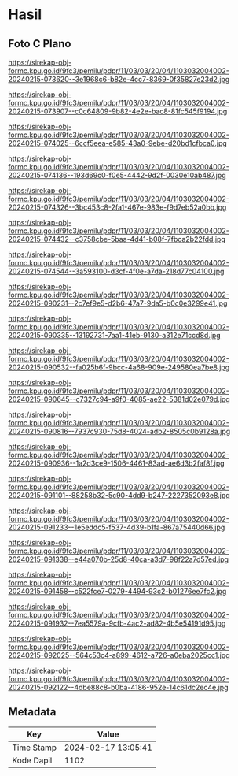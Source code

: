 # Hasil

## Foto C Plano

https://sirekap-obj-formc.kpu.go.id/9fc3/pemilu/pdpr/11/03/03/20/04/1103032004002-20240215-073620--3e1968c6-b82e-4cc7-8369-0f35827e23d2.jpg

https://sirekap-obj-formc.kpu.go.id/9fc3/pemilu/pdpr/11/03/03/20/04/1103032004002-20240215-073907--c0c64809-9b82-4e2e-bac8-81fc545f9194.jpg

https://sirekap-obj-formc.kpu.go.id/9fc3/pemilu/pdpr/11/03/03/20/04/1103032004002-20240215-074025--6ccf5eea-e585-43a0-9ebe-d20bd1cfbca0.jpg

https://sirekap-obj-formc.kpu.go.id/9fc3/pemilu/pdpr/11/03/03/20/04/1103032004002-20240215-074136--193d69c0-f0e5-4442-9d2f-0030e10ab487.jpg

https://sirekap-obj-formc.kpu.go.id/9fc3/pemilu/pdpr/11/03/03/20/04/1103032004002-20240215-074326--3bc453c8-2fa1-467e-983e-f9d7eb52a0bb.jpg

https://sirekap-obj-formc.kpu.go.id/9fc3/pemilu/pdpr/11/03/03/20/04/1103032004002-20240215-074432--c3758cbe-5baa-4d41-b08f-7fbca2b22fdd.jpg

https://sirekap-obj-formc.kpu.go.id/9fc3/pemilu/pdpr/11/03/03/20/04/1103032004002-20240215-074544--3a593100-d3cf-4f0e-a7da-218d77c04100.jpg

https://sirekap-obj-formc.kpu.go.id/9fc3/pemilu/pdpr/11/03/03/20/04/1103032004002-20240215-090231--2c7ef9e5-d2b6-47a7-9da5-b0c0e3299e41.jpg

https://sirekap-obj-formc.kpu.go.id/9fc3/pemilu/pdpr/11/03/03/20/04/1103032004002-20240215-090335--13192731-7aa1-41eb-9130-a312e71ccd8d.jpg

https://sirekap-obj-formc.kpu.go.id/9fc3/pemilu/pdpr/11/03/03/20/04/1103032004002-20240215-090532--fa025b6f-9bcc-4a68-909e-249580ea7be8.jpg

https://sirekap-obj-formc.kpu.go.id/9fc3/pemilu/pdpr/11/03/03/20/04/1103032004002-20240215-090645--c7327c94-a9f0-4085-ae22-5381d02e079d.jpg

https://sirekap-obj-formc.kpu.go.id/9fc3/pemilu/pdpr/11/03/03/20/04/1103032004002-20240215-090816--7937c930-75d8-4024-adb2-8505c0b9128a.jpg

https://sirekap-obj-formc.kpu.go.id/9fc3/pemilu/pdpr/11/03/03/20/04/1103032004002-20240215-090936--1a2d3ce9-1506-4461-83ad-ae6d3b2faf8f.jpg

https://sirekap-obj-formc.kpu.go.id/9fc3/pemilu/pdpr/11/03/03/20/04/1103032004002-20240215-091101--88258b32-5c90-4dd9-b247-2227352093e8.jpg

https://sirekap-obj-formc.kpu.go.id/9fc3/pemilu/pdpr/11/03/03/20/04/1103032004002-20240215-091233--1e5eddc5-f537-4d39-b1fa-867a75440d66.jpg

https://sirekap-obj-formc.kpu.go.id/9fc3/pemilu/pdpr/11/03/03/20/04/1103032004002-20240215-091338--e44a070b-25d8-40ca-a3d7-98f22a7d57ed.jpg

https://sirekap-obj-formc.kpu.go.id/9fc3/pemilu/pdpr/11/03/03/20/04/1103032004002-20240215-091458--c522fce7-0279-4494-93c2-b01276ee7fc2.jpg

https://sirekap-obj-formc.kpu.go.id/9fc3/pemilu/pdpr/11/03/03/20/04/1103032004002-20240215-091932--7ea5579a-9cfb-4ac2-ad82-4b5e54191d95.jpg

https://sirekap-obj-formc.kpu.go.id/9fc3/pemilu/pdpr/11/03/03/20/04/1103032004002-20240215-092025--564c53c4-a899-4612-a726-a0eba2025cc1.jpg

https://sirekap-obj-formc.kpu.go.id/9fc3/pemilu/pdpr/11/03/03/20/04/1103032004002-20240215-092122--4dbe88c8-b0ba-4186-952e-14c61dc2ec4e.jpg


## Metadata

| Key        | Value               |
| ---------- | ------------------- |
| Time Stamp | 2024-02-17 13:05:41 |
| Kode Dapil | 1102                |



